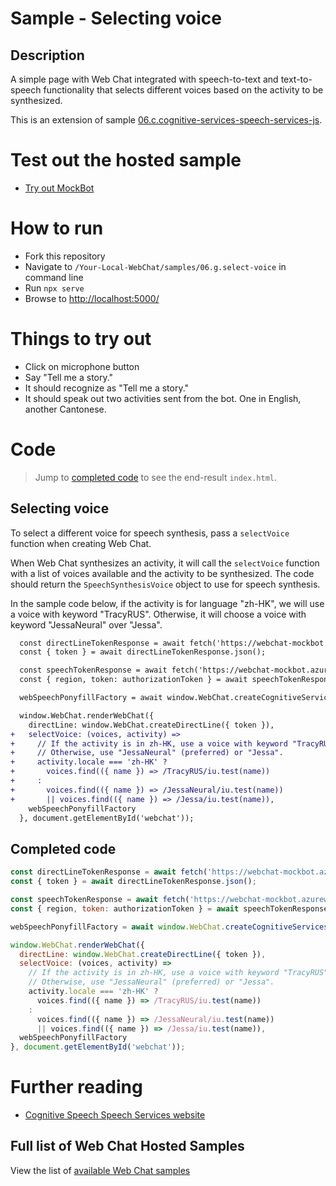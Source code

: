 # Sample - Selecting voice

## Description

A simple page with Web Chat integrated with speech-to-text and text-to-speech functionality that selects different voices based on the activity to be synthesized.

This is an extension of sample [06.c.cognitive-services-speech-services-js](https://github.com/microsoft/BotFramework-WebChat/tree/master/samples/06.c.cognitive-services-speech-services-js).

# Test out the hosted sample

-  [Try out MockBot](https://microsoft.github.io/BotFramework-WebChat/06.g.select-voice)

# How to run

-  Fork this repository
-  Navigate to `/Your-Local-WebChat/samples/06.g.select-voice` in command line
-  Run `npx serve`
-  Browse to [http://localhost:5000/](http://localhost:5000/)

# Things to try out

-  Click on microphone button
-  Say "Tell me a story."
-  It should recognize as "Tell me a story."
-  It should speak out two activities sent from the bot. One in English, another Cantonese.

# Code

> Jump to [completed code](#completed-code) to see the end-result `index.html`.

## Selecting voice

To select a different voice for speech synthesis, pass a `selectVoice` function when creating Web Chat.

When Web Chat synthesizes an activity, it will call the `selectVoice` function with a list of voices available and the activity to be synthesized. The code should return the `SpeechSynthesisVoice` object to use for speech synthesis.

In the sample code below, if the activity is for language "zh-HK", we will use a voice with keyword "TracyRUS". Otherwise, it will choose a voice with keyword "JessaNeural" over "Jessa".

```diff
  const directLineTokenResponse = await fetch('https://webchat-mockbot.azurewebsites.net/directline/token', { method: 'POST' });
  const { token } = await directLineTokenResponse.json();

  const speechTokenResponse = await fetch('https://webchat-mockbot.azurewebsites.net/speechservices/token', { method: 'POST' });
  const { region, token: authorizationToken } = await speechTokenResponse.json();

  webSpeechPonyfillFactory = await window.WebChat.createCognitiveServicesSpeechServicesPonyfillFactory({ authorizationToken, region });

  window.WebChat.renderWebChat({
    directLine: window.WebChat.createDirectLine({ token }),
+   selectVoice: (voices, activity) =>
+     // If the activity is in zh-HK, use a voice with keyword "TracyRUS" (Cantonese).
+     // Otherwise, use "JessaNeural" (preferred) or "Jessa".
+     activity.locale === 'zh-HK' ?
+       voices.find(({ name }) => /TracyRUS/iu.test(name))
+     :
+       voices.find(({ name }) => /JessaNeural/iu.test(name))
+       || voices.find(({ name }) => /Jessa/iu.test(name)),
    webSpeechPonyfillFactory
  }, document.getElementById('webchat'));
```

## Completed code

```js
const directLineTokenResponse = await fetch('https://webchat-mockbot.azurewebsites.net/directline/token', { method: 'POST' });
const { token } = await directLineTokenResponse.json();

const speechTokenResponse = await fetch('https://webchat-mockbot.azurewebsites.net/speechservices/token', { method: 'POST' });
const { region, token: authorizationToken } = await speechTokenResponse.json();

webSpeechPonyfillFactory = await window.WebChat.createCognitiveServicesSpeechServicesPonyfillFactory({ authorizationToken, region });

window.WebChat.renderWebChat({
  directLine: window.WebChat.createDirectLine({ token }),
  selectVoice: (voices, activity) =>
    // If the activity is in zh-HK, use a voice with keyword "TracyRUS" (Cantonese).
    // Otherwise, use "JessaNeural" (preferred) or "Jessa".
    activity.locale === 'zh-HK' ?
      voices.find(({ name }) => /TracyRUS/iu.test(name))
    :
      voices.find(({ name }) => /JessaNeural/iu.test(name))
      || voices.find(({ name }) => /Jessa/iu.test(name)),
  webSpeechPonyfillFactory
}, document.getElementById('webchat'));
```

# Further reading

-  [Cognitive Speech Speech Services website](https://azure.microsoft.com/en-us/services/cognitive-services/speech-services/)

## Full list of Web Chat Hosted Samples

View the list of [available Web Chat samples](https://github.com/microsoft/BotFramework-WebChat/tree/master/samples)
